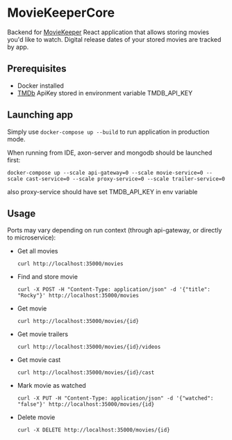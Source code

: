 # MovieKeeperCore
Backend for [MovieKeeper](https://github.com/TheMickeyMike/MovieKeeper) React application that allows storing movies you'd like to watch. 
Digital release dates of your stored movies are tracked by app.

## Prerequisites
* Docker installed
* [TMDb](https://www.themoviedb.org/?language=pl) ApiKey stored in environment variable TMDB_API_KEY

## Launching app
Simply use `docker-compose up --build` to run application in production mode.

When running from IDE, axon-server and mongodb should be launched first:
```
docker-compose up --scale api-gateway=0 --scale movie-service=0 --scale cast-service=0 --scale proxy-service=0 --scale trailer-service=0
```
also proxy-service should have set TMDB_API_KEY in env variable

## Usage
Ports may vary depending on run context (through api-gateway, or directly to microservice):
- Get all movies
  ```
  curl http://localhost:35000/movies
  ```
- Find and store movie
  ```
  curl -X POST -H "Content-Type: application/json" -d '{"title": "Rocky"}' http://localhost:35000/movies
  ```
- Get movie
  ```
  curl http://localhost:35000/movies/{id}
  ```
- Get movie trailers
  ```
  curl http://localhost:35000/movies/{id}/videos
  ```
- Get movie cast
  ```
  curl http://localhost:35000/movies/{id}/cast
  ```
- Mark movie as watched
  ```
  curl -X PUT -H "Content-Type: application/json" -d '{"watched": "false"}' http://localhost:35000/movies/{id}
  ```
- Delete movie
  ```
  curl -X DELETE http://localhost:35000/movies/{id}
  ```